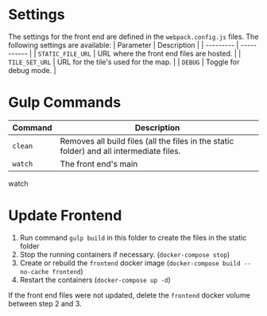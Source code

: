 
# Settings
The settings for the front end are defined in the `webpack.config.js` files. The following settings are available:
| Parameter | Description  |
| --------- | -----------  |
| `STATIC_FILE_URL` | URL where the front end files are hosted. |
| `TILE_SET_URL` | URL for the tile's used for the map. |
| `DEBUG` |  Toggle for debug mode. |

# Gulp Commands
| Command | Description  |
| --------- | -----------  |
| `clean` | Removes all build files (all the files in the static folder) and all intermediate files.|
| `watch` | The front end's main 
watch

# Update Frontend
1. Run command `gulp build` in this folder to create the files in the static folder
2. Stop the running containers if necessary. (`docker-compose stop`)
3. Create or rebuild the `frontend` docker image (`docker-compose build --no-cache frontend`)
4. Restart the containers (`docker-compose up -d`)

If the front end files were not updated, delete the `frontend` docker volume between step 2 and 3.

